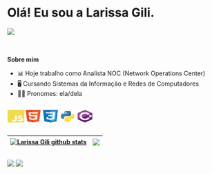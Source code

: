 # Olá! Eu sou a Larissa Gili.
<p align="left"><img height="130em" src="https://github.com/larissagili/larissagili/assets/141519478/9f019eec-9ac4-4578-b687-a1090b232842" /></a></p>
<br />

**Sobre mim**
- 📊 Hoje trabalho como Analista NOC (Network Operations Center)
- 🖥️ Cursando Sistemas da Informação e Redes de Computadores
- 👩‍💻 Pronomes: ela/dela
## 
<img align="center" alt="Lari-Js" height="30" width="40" src="https://raw.githubusercontent.com/devicons/devicon/master/icons/javascript/javascript-plain.svg"><img align="center" alt="Lari-HTML" height="30" width="40" src="https://raw.githubusercontent.com/devicons/devicon/master/icons/html5/html5-original.svg"><img align="center" alt="Lari-CSS" height="30" width="40" src="https://raw.githubusercontent.com/devicons/devicon/master/icons/css3/css3-original.svg"><img align="center" alt="Lari-Python" height="30" width="40" src="https://raw.githubusercontent.com/devicons/devicon/master/icons/python/python-original.svg"><img align="center" alt="Lari-Csharp" height="30" width="40" src="https://raw.githubusercontent.com/devicons/devicon/master/icons/csharp/csharp-original.svg">
## 
| <a href="https://github.com/larissagili/github-readme-stats"><img align="center" src="https://github-readme-stats.vercel.app/api?username=larissagili&show_icons=true&include_all_commits=true&theme=buefy&hide_border=true" alt="Larissa Gili github stats" /></a> | <a href="https://github.com/larissagili/github-readme-stats"><img align="center" src="https://github-readme-stats.vercel.app/api/top-langs/?username=larissagili&layout=compact&theme=buefy&hide_border=true" /></a> |
| ------------- | ------------- |

##

<div> 
  <a href = "larissagilisantos@gmail.com"><img src="https://img.shields.io/badge/-Gmail-%23333?style=for-the-badge&logo=gmail&logoColor=white" target="_blank"></a>
  <a href="https://www.linkedin.com/in/larissagili" target="_blank"><img src="https://img.shields.io/badge/-LinkedIn-%230077B5?style=for-the-badge&logo=linkedin&logoColor=white" target="_blank"></a> 
  
</div>
